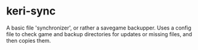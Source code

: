 # keri-sync
A basic file 'synchronizer', or rather a savegame backupper. Uses a config file to check game and backup directories for updates or missing files, and then copies them.
